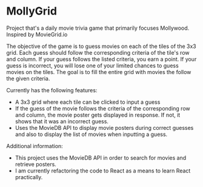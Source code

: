 # MollyGrid
Project that's a daily movie trivia game that primarily focuses Mollywood. Inspired by MovieGrid.io

The objective of the game is to guess movies on each of the tiles of the 3x3 grid. Each guess should follow the corresponding criteria of the tile's row and column.
If your guess follows the listed criteria, you earn a point.
If your guess is incorrect, you will lose one of your limited chances to guess movies on the tiles.
The goal is to fill the entire grid with movies the follow the given criteria.

Currently has the following features:
- A 3x3 grid where each tile can be clicked to input a guess
- If the guess of the movie follows the criteria of the corresponding row and column, the movie poster gets displayed in response. If not, it shows that it was an incorrect guess. 
- Uses the MovieDB API to display movie posters during correct guesses and also to display the list of movies when inputting a guess.

Additional information:
- This project uses the MovieDB API in order to search for movies and retrieve posters.
- I am currently refactoring the code to React as a means to learn React practically.
